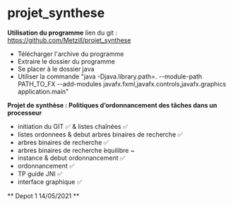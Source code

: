 # projet_synthese

**Utilisation du programme**
lien du git : https://github.com/Metzill/projet_synthese

- Télécharger l'archive du programme
- Extraire le dossier du programme
- Se placer à le dossier java
- Utiliser la commande "java -Djava.library.path=. --module-path PATH_TO_FX --add-modules javafx.fxml,javafx.controls,javafx.graphics application.main"


**Projet de synthèse : Politiques d’ordonnancement des tâches dans un processeur**

- initiation du GIT ✅ & listes chaînées ✅
- listes ordonnees & debut arbres binaires de recherche ✅
- arbres binaires de recherche ✅
- arbres binaires de recherche ́equilibre ~
- instance & debut ordonnancement ✅
- ordonnancement ✅
- TP guide JNI ✅
- interface graphique ✅

** Depot 1 14/05/2021 **
